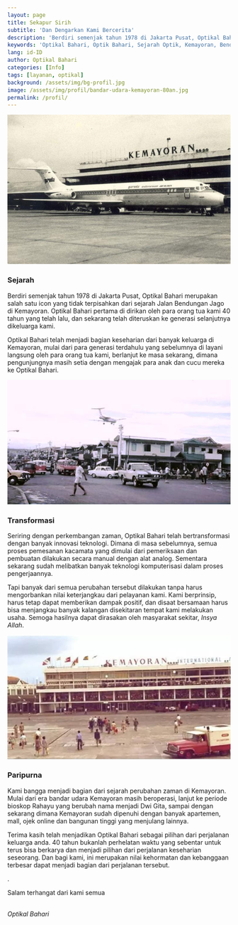 ```yaml
---
layout: page
title: Sekapur Sirih
subtitle: 'Dan Dengarkan Kami Bercerita'
description: 'Berdiri semenjak tahun 1978 di Jakarta Pusat, Optikal Bahari merupakan salah satu icon yang tidak terpisahkan dari sejarah Jalan Bendungan Jago di Kemayoran. Optikal Bahari pertama di dirikan oleh para orang tua kami 40 tahun yang telah lalu, dan sekarang telah diteruskan ke generasi selanjutnya dikeluarga kami.'
keywords: 'Optikal Bahari, Optik Bahari, Sejarah Optik, Kemayoran, Bendungan Jago, Benjo'
lang: id-ID
author: Optikal Bahari
categories: [Info]
tags: [layanan, optikal]
background: /assets/img/bg-profil.jpg
image: /assets/img/profil/bandar-udara-kemayoran-80an.jpg
permalink: /profil/
---
```


<div class="card shadow p-3 bg-white mb-5">
  <img src="/assets/img/profil/bandar-udara-kemayoran.jpeg" class="card-img-top" alt="bandar-udara-kemayoran">
  <div class="card-body">
    <h3 class="card-title">Sejarah</h3>
    <p class="card-text">Berdiri semenjak tahun 1978 di Jakarta Pusat, Optikal Bahari merupakan salah satu icon yang tidak terpisahkan dari sejarah Jalan Bendungan Jago di Kemayoran. Optikal Bahari pertama di dirikan oleh para orang tua kami 40 tahun yang telah lalu, dan sekarang telah diteruskan ke generasi selanjutnya dikeluarga kami.</p>
		<p>Optikal Bahari telah menjadi bagian keseharian dari banyak keluarga di Kemayoran, mulai dari para generasi terdahulu yang sebelumnya di layani langsung oleh para orang tua kami, berlanjut ke masa sekarang, dimana pengunjungnya masih setia dengan mengajak para anak dan cucu mereka ke Optikal Bahari.</p>		
	</div>
</div>

<div class="card shadow p-3 bg-white mb-5">
  <img src="/assets/img/profil/jalan-h-jiung.jpg" class="card-img-top" alt="jalan h jiung">
  <div class="card-body">
    <h3 class="card-title">Transformasi</h3>
    <p class="card-text">Seriring dengan perkembangan zaman, Optikal Bahari telah bertransformasi dengan banyak innovasi teknologi. Dimana di masa sebelumnya, semua proses pemesanan kacamata yang dimulai dari pemeriksaan dan pembuatan dilakukan secara manual dengan alat analog. Sementara sekarang sudah melibatkan banyak teknologi komputerisasi dalam proses pengerjaannya.</p>
		<p>Tapi banyak dari semua perubahan tersebut dilakukan tanpa harus mengorbankan nilai keterjangkau dari pelayanan kami. Kami berprinsip, harus tetap dapat memberikan dampak positif, dan disaat bersamaan harus bisa menjangkau banyak kalangan disekitaran tempat kami melakukan usaha. Semoga hasilnya dapat dirasakan oleh masyarakat sekitar, <em>Insya Allah</em>.</p>		
	</div>
</div>

<div class="card shadow p-3 bg-white mb-5">
  <img src="/assets/img/profil/bandar-udara-kemayoran-80an.jpg" class="card-img-top" alt="bandar-udara-kemayoran-80an.jpg">
  <div class="card-body">
    <h3 class="card-title">Paripurna</h3>
    <p class="card-text">Kami bangga menjadi bagian dari sejarah perubahan zaman di Kemayoran. Mulai dari era bandar udara Kemayoran masih beroperasi, lanjut ke periode bioskop Rahayu yang berubah nama menjadi Dwi Gita, sampai dengan sekarang dimana Kemayoran sudah dipenuhi dengan banyak apartemen, mall, ojek online dan bangunan tinggi yang menjulang lainnya.</p>
<p>Terima kasih telah menjadikan Optikal Bahari sebagai pilihan dari perjalanan keluarga anda. 40 tahun bukanlah perhelatan waktu yang sebentar untuk terus bisa berkarya dan menjadi pilihan dari perjalanan keseharian seseorang. Dan bagi kami, ini merupakan nilai kehormatan dan kebanggaan terbesar dapat menjadi bagian dari perjalanan tersebut.</p>.
<p>Salam terhangat dari kami semua</p><br />
<em>Optikal Bahari</em>
	</div>
</div>
